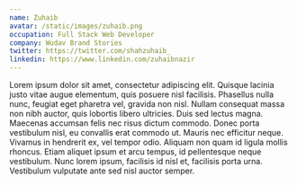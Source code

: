 ```yaml
---
name: Zuhaib
avatar: /static/images/zuhaib.png
occupation: Full Stack Web Developer
company: Wudav Brand Stories
twitter: https://twitter.com/shahzuhaib_
linkedin: https://www.linkedin.com/zuhaibnazir
---
```


Lorem ipsum dolor sit amet, consectetur adipiscing elit. Quisque lacinia justo vitae augue elementum, quis posuere nisl facilisis. Phasellus nulla nunc, feugiat eget pharetra vel, gravida non nisl. Nullam consequat massa non nibh auctor, quis lobortis libero ultricies. Duis sed lectus magna. Maecenas accumsan felis nec risus dictum commodo. Donec porta vestibulum nisl, eu convallis erat commodo ut. Mauris nec efficitur neque. Vivamus in hendrerit ex, vel tempor odio. Aliquam non quam id ligula mollis rhoncus. Etiam aliquet ipsum et arcu tempus, id pellentesque neque vestibulum. Nunc lorem ipsum, facilisis id nisl et, facilisis porta urna. Vestibulum vulputate ante sed nisl auctor semper.

